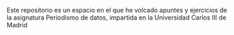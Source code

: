 Este repositorio es un espacio en el que he volcado apuntes y ejercicios de la asignatura Periodismo de datos, impartida en la Universidad Carlos III de Madrid
